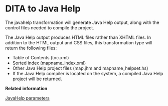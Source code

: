 # DITA to Java Help

The javahelp transformation will generate Java Help output, along with the control files needed to compile the project.

The Java Help output produces HTML files rather than XHTML files. In addition to the HTML output and CSS files, this transformation type will return the following files:

-   Table of Contents \(toc.xml\)
-   Sorted index \(mapname\_index.xml\)
-   Other Java Help project files \(map.jhm and mapname\_helpset.hs\)
-   If the Java Help compiler is located on the system, a compiled Java Help project will be returned.

**Related information**  


[JavaHelp parameters](../parameters/parameters-javahelp.md)

